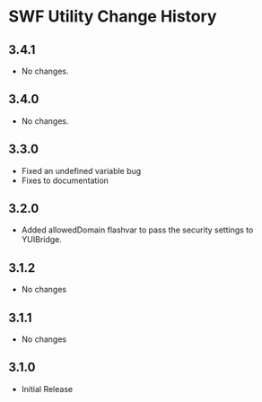 SWF Utility Change History
==========================

3.4.1
-----

-   No changes.

3.4.0
-----

-   No changes.

3.3.0
-----

-   Fixed an undefined variable bug
-   Fixes to documentation

3.2.0
-----

-   Added allowedDomain flashvar to pass the security settings to YUIBridge.

3.1.2
-----

-   No changes

3.1.1
-----

-   No changes

3.1.0
-----

-   Initial Release
